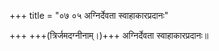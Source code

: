 +++
title = "०७ ०५ अग्निर्देवता स्वाहाकारप्रदानः"

+++
+++(त्रिर्जमदग्नीनाम्।)+++ अग्निर्देवता स्वाहाकारप्रदानः॥ 

